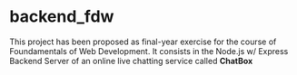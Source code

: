 # backend_fdw
This project has been proposed as final-year exercise for the course of Foundamentals of Web Development. It consists in the Node.js w/ Express Backend Server of an online live chatting service called <b>ChatBox</b>
